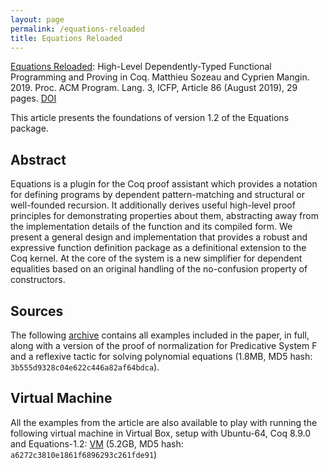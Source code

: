 ```yaml
---
layout: page
permalink: /equations-reloaded
title: Equations Reloaded
---
```


[Equations Reloaded](https://www.irif.fr/~sozeau//research/publications/Equations_Reloaded-ICFP19.pdf): 
High-Level Dependently-Typed Functional Programming and Proving in Coq. Matthieu Sozeau and Cyprien Mangin. 2019. 
Proc. ACM Program. Lang. 3, ICFP, Article 86 (August 2019), 29 pages. [DOI](https://doi.org/10.1145/3341690)

This article presents the foundations of version 1.2 of the Equations package.

Abstract
--------

Equations is a plugin for the Coq proof assistant which provides a
notation for defining programs by dependent pattern-matching and
structural or well-founded recursion. It additionally derives useful
high-level proof principles for demonstrating properties about them,
abstracting away from the implementation details of the function and its
compiled form. We present a general design and implementation that
provides a robust and expressive function definition package as a
definitional extension to the Coq kernel. At the core of the system is
a new simplifier for dependent equalities based on an original handling
of the no-confusion property of constructors.

Sources
-------

The following [archive](assets/equations-reloaded.tgz) contains
all examples included in the paper, in full, along with a version of the
proof of normalization for Predicative System F and a reflexive tactic
for solving polynomial equations (1.8MB, MD5 hash:
`3b555d9328c04e622c446a82af64bdca`).

Virtual Machine
---------------

All the examples from the article are also available to play with
running the following virtual machine in Virtual Box, setup with
Ubuntu-64, Coq 8.9.0 and Equations-1.2:
[VM](https://drive.google.com/file/d/1Zt_vLSBZou6nw-FwUrtRocs5jxyOoqq3/view?usp=sharing)
(5.2GB, MD5 hash: `a6272c3810e1861f6896293c261fde91`)
